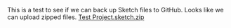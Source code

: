 This is a test to see if we can back up Sketch files to GitHub. Looks like we can upload zipped files.
[Test Project.sketch.zip](https://github.com/department-of-veterans-affairs/va.gov-team/files/12245691/Test.Project.sketch.zip)
